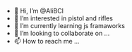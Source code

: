 - 👋 Hi, I’m @AliBCI
- 👀 I’m interested in pistol and rifles
- 🌱 I’m currently learning js framaworks
- 💞️ I’m looking to collaborate on ...
- 📫 How to reach me ...

<!---
AliBCI/AliBCI is a ✨ special ✨ repository because its `README.md` (this file) appears on your GitHub profile.
You can click the Preview link to take a look at your changes.
--->
